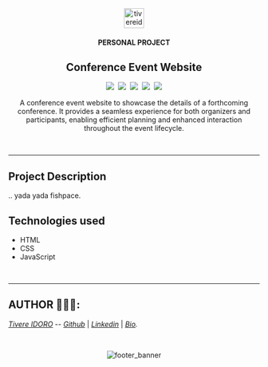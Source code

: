 <div align="center">
    <img src="https://github.com/user-attachments/assets/baa4699b-595e-49ae-8eb2-7050f646de08" alt="tivereidoro" width="40"  height="40"/>

#### PERSONAL PROJECT

## Conference Event Website

<img src="https://img.shields.io/badge/👨🏽‍💻tivereidoro-A6513D">  &nbsp;<img src="https://img.shields.io/badge/Portfolio Project-306998"> &nbsp;<img src="https://img.shields.io/badge/HTML-E34F26" /> &nbsp;<img src="https://img.shields.io/badge/CSS-3698D5" /> &nbsp;<img src="https://img.shields.io/badge/JavaScript-F8DC3D" />

A conference event website to showcase the details of a forthcoming conference.
It provides a seamless experience for both organizers and participants, enabling efficient planning and enhanced interaction throughout the event lifecycle.
</div>

<br>

<div align="center">

<!-- ![app-shot](https://github.com/tivereidoro/mie_studio_app/assets/105525310/e8c8b458-1ba2-4a09-ae33-d4e6940c0466) -->
</div>

---

## Project Description
.. yada yada fishpace.

## Technologies used

- HTML
- CSS
- JavaScript

<br>

---

## AUTHOR 👨🏽‍💻:

_[Tivere IDORO](https://tivereidoro.bio.link)_ -- _[Github](https://github.com/tivereidoro)_ | _[Linkedin](https://www.linkedin.com/in/tivereidoro)_ | _[Bio](https://tivereidoro.bio.link)._

<br>

<div align="center">

![footer_banner](https://github.com/tivereidoro/assets/assets/105525310/ecb91fd3-aa63-4126-978e-d4ce63087e2d)
</div>
